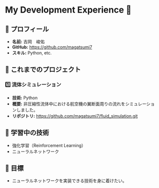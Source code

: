 # My Development Experience 🚀

## 🔹 プロフィール
- **名前:** 吉岡　峻佑
- **GitHub:** https://github.com/magatsumi7
- **スキル:** Python, etc.

## 🔹 これまでのプロジェクト
### 1️⃣ 流体シミュレーション
- **技術:** Python
- **概要:** 非圧縮性流体中における航空機の翼断面周りの流れをシミュレーションしました。
- **リポジトリ:** https://github.com/magatsumi7/fluid_simulation.git

## 🔹 学習中の技術
- 強化学習（Reinforcement Learning）
- ニューラルネットワーク


## 🔹 目標
- ニューラルネットワークを実装できる技術を身に着けたい。
